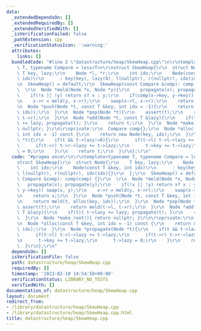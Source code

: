 ```yaml
---
data:
  _extendedDependsOn: []
  _extendedRequiredBy: []
  _extendedVerifiedWith: []
  _isVerificationFailed: false
  _pathExtension: cpp
  _verificationStatusIcon: ':warning:'
  attributes:
    links: []
  bundledCode: "#line 2 \"datastructure/heap/SkewHeap.cpp\"\n\r\ntemplate<typename\
    \ T, typename Compare = less<T>>\r\nstruct SkewHeap{\r\n  struct Node{\r\n   \
    \ T key, lazy;\r\n    Node *l, *r;\r\n    int idx;\r\n    Node(const T &key, int\
    \ idx)\r\n      : key(key), lazy(0), l(nullptr), r(nullptr), idx(idx){}\r\n  };\r\
    \n  SkewHeap() = default;\r\n  SkewHeap(const Compare &comp): comp(comp) {}\r\n\
    \  \r\n  Node *meld(Node *x, Node *y){\r\n    propagate(x); propagate(y);\r\n\
    \    if(!x || !y) return x? x : y;\r\n    if(comp(x->key, y->key)) swap(x, y);\r\
    \n    x->r = meld(y, x->r);\r\n    swap(x->l, x->r);\r\n    return x;\r\n  }\r\
    \n  Node *push(Node *t, const T &key, int idx = -1){\r\n    return meld(t, alloc(key,\
    \ idx));\r\n  }\r\n  Node *pop(Node *t){\r\n    assert(t);\r\n    return meld(t->l,\
    \ t->r);\r\n  }\r\n  Node *add(Node *t, const T &lazy){\r\n    if(t){ t->lazy\
    \ += lazy; propagate(t); }\r\n    return t;\r\n  }\r\n  Node *make_root(){ return\
    \ nullptr; }\r\n\r\nprivate:\r\n  Compare comp{};\r\n  Node *alloc(const T &key,\
    \ int idx = -1) const {\r\n    return new Node(key, idx);\r\n  }\r\n  Node *propagate(Node\
    \ *t){\r\n    if(t && t->lazy!=0){\r\n      if(t->l) t->l->lazy += t->lazy;\r\n\
    \      if(t->r) t->r->lazy += t->lazy;\r\n      t->key += t->lazy;\r\n      t->lazy\
    \ = 0;\r\n    }\r\n    return t;\r\n  }\r\n};\r\n"
  code: "#pragma once\r\n\r\ntemplate<typename T, typename Compare = less<T>>\r\n\
    struct SkewHeap{\r\n  struct Node{\r\n    T key, lazy;\r\n    Node *l, *r;\r\n\
    \    int idx;\r\n    Node(const T &key, int idx)\r\n      : key(key), lazy(0),\
    \ l(nullptr), r(nullptr), idx(idx){}\r\n  };\r\n  SkewHeap() = default;\r\n  SkewHeap(const\
    \ Compare &comp): comp(comp) {}\r\n  \r\n  Node *meld(Node *x, Node *y){\r\n \
    \   propagate(x); propagate(y);\r\n    if(!x || !y) return x? x : y;\r\n    if(comp(x->key,\
    \ y->key)) swap(x, y);\r\n    x->r = meld(y, x->r);\r\n    swap(x->l, x->r);\r\
    \n    return x;\r\n  }\r\n  Node *push(Node *t, const T &key, int idx = -1){\r\
    \n    return meld(t, alloc(key, idx));\r\n  }\r\n  Node *pop(Node *t){\r\n   \
    \ assert(t);\r\n    return meld(t->l, t->r);\r\n  }\r\n  Node *add(Node *t, const\
    \ T &lazy){\r\n    if(t){ t->lazy += lazy; propagate(t); }\r\n    return t;\r\n\
    \  }\r\n  Node *make_root(){ return nullptr; }\r\n\r\nprivate:\r\n  Compare comp{};\r\
    \n  Node *alloc(const T &key, int idx = -1) const {\r\n    return new Node(key,\
    \ idx);\r\n  }\r\n  Node *propagate(Node *t){\r\n    if(t && t->lazy!=0){\r\n\
    \      if(t->l) t->l->lazy += t->lazy;\r\n      if(t->r) t->r->lazy += t->lazy;\r\
    \n      t->key += t->lazy;\r\n      t->lazy = 0;\r\n    }\r\n    return t;\r\n\
    \  }\r\n};\r\n"
  dependsOn: []
  isVerificationFile: false
  path: datastructure/heap/SkewHeap.cpp
  requiredBy: []
  timestamp: '2023-02-10 14:54:58+09:00'
  verificationStatus: LIBRARY_NO_TESTS
  verifiedWith: []
documentation_of: datastructure/heap/SkewHeap.cpp
layout: document
redirect_from:
- /library/datastructure/heap/SkewHeap.cpp
- /library/datastructure/heap/SkewHeap.cpp.html
title: datastructure/heap/SkewHeap.cpp
---
```

